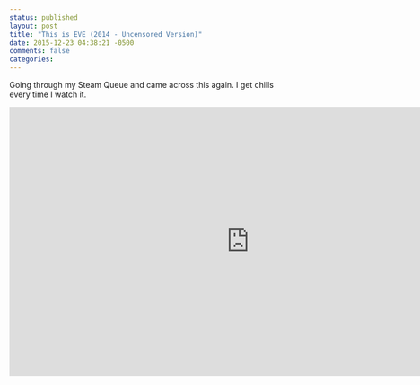 ```yaml
---
status: published
layout: post
title: "This is EVE (2014 - Uncensored Version)"
date: 2015-12-23 04:38:21 -0500
comments: false
categories:
---
```


Going through my Steam Queue and came across this again. I get chills every time I watch it.

<iframe  width="853" height="480" src="https://www.youtube.com/embed/AdfFnTt2UT0?controls=1&amp;showinfo=0" frameborder="0" allowfullscreen></iframe>